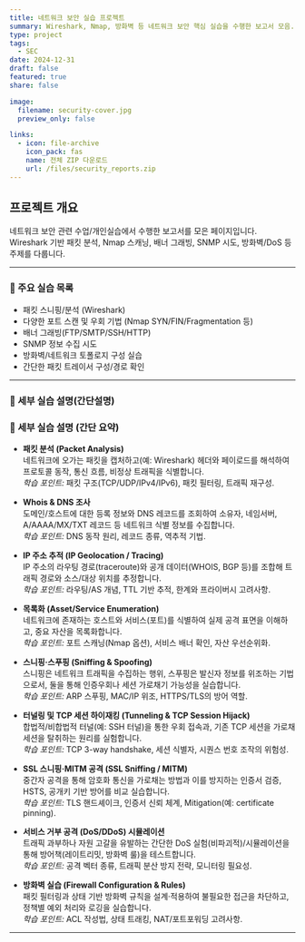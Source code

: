 ```yaml
---
title: 네트워크 보안 실습 프로젝트
summary: Wireshark, Nmap, 방화벽 등 네트워크 보안 핵심 실습을 수행한 보고서 모음.
type: project
tags:
  - SEC
date: 2024-12-31
draft: false
featured: true
share: false

image:
  filename: security-cover.jpg
  preview_only: false

links:
  - icon: file-archive
    icon_pack: fas
    name: 전체 ZIP 다운로드
    url: /files/security_reports.zip
---
```


## 프로젝트 개요
네트워크 보안 관련 수업/개인실습에서 수행한 보고서를 모은 페이지입니다.  
Wireshark 기반 패킷 분석, Nmap 스캐닝, 배너 그래빙, SNMP 시도, 방화벽/DoS 등 주제를 다룹니다.

---

### 📘 주요 실습 목록
- 패킷 스니핑/분석 (Wireshark)
- 다양한 포트 스캔 및 우회 기법 (Nmap SYN/FIN/Fragmentation 등)
- 배너 그래빙(FTP/SMTP/SSH/HTTP)
- SNMP 정보 수집 시도
- 방화벽/네트워크 토폴로지 구성 실습
- 간단한 패킷 트레이서 구성/경로 확인

---

### 📄 세부 실습 설명(간단설명)
### 🔎 세부 실습 설명 (간단 요약)

- **패킷 분석 (Packet Analysis)**  
  네트워크에 오가는 패킷을 캡처하고(예: Wireshark) 헤더와 페이로드를 해석하여 프로토콜 동작, 통신 흐름, 비정상 트래픽을 식별합니다.  
  *학습 포인트:* 패킷 구조(TCP/UDP/IPv4/IPv6), 패킷 필터링, 트래픽 재구성.

- **Whois & DNS 조사**  
  도메인/호스트에 대한 등록 정보와 DNS 레코드를 조회하여 소유자, 네임서버, A/AAAA/MX/TXT 레코드 등 네트워크 식별 정보를 수집합니다.  
  *학습 포인트:* DNS 동작 원리, 레코드 종류, 역추적 기법.

- **IP 주소 추적 (IP Geolocation / Tracing)**  
  IP 주소의 라우팅 경로(traceroute)와 공개 데이터(WHOIS, BGP 등)를 조합해 트래픽 경로와 소스/대상 위치를 추정합니다.  
  *학습 포인트:* 라우팅/AS 개념, TTL 기반 추적, 한계와 프라이버시 고려사항.

- **목록화 (Asset/Service Enumeration)**  
  네트워크에 존재하는 호스트와 서비스(포트)를 식별하여 실제 공격 표면을 이해하고, 중요 자산을 목록화합니다.  
  *학습 포인트:* 포트 스캐닝(Nmap 옵션), 서비스 배너 확인, 자산 우선순위화.

- **스니핑·스푸핑 (Sniffing & Spoofing)**  
  스니핑은 네트워크 트래픽을 수집하는 행위, 스푸핑은 발신자 정보를 위조하는 기법으로서, 둘을 통해 인증우회나 세션 가로채기 가능성을 실습합니다.  
  *학습 포인트:* ARP 스푸핑, MAC/IP 위조, HTTPS/TLS의 방어 역할.

- **터널링 및 TCP 세션 하이재킹 (Tunneling & TCP Session Hijack)**  
  합법적/비합법적 터널(예: SSH 터널)을 통한 우회 접속과, 기존 TCP 세션을 가로채 세션을 탈취하는 원리를 실험합니다.  
  *학습 포인트:* TCP 3-way handshake, 세션 식별자, 시퀀스 번호 조작의 위험성.

- **SSL 스니핑·MITM 공격 (SSL Sniffing / MITM)**  
  중간자 공격을 통해 암호화 통신을 가로채는 방법과 이를 방지하는 인증서 검증, HSTS, 공개키 기반 방어를 비교 실습합니다.  
  *학습 포인트:* TLS 핸드셰이크, 인증서 신뢰 체계, Mitigation(예: certificate pinning).

- **서비스 거부 공격 (DoS/DDoS) 시뮬레이션**  
  트래픽 과부하나 자원 고갈을 유발하는 간단한 DoS 실험(비파괴적)/시뮬레이션을 통해 방어책(레이트리밋, 방화벽 룰)을 테스트합니다.  
  *학습 포인트:* 공격 벡터 종류, 트래픽 분산 방지 전략, 모니터링 필요성.

- **방화벽 실습 (Firewall Configuration & Rules)**  
  패킷 필터링과 상태 기반 방화벽 규칙을 설계·적용하여 불필요한 접근을 차단하고, 정책별 예외 처리와 로깅을 실습합니다.  
  *학습 포인트:* ACL 작성법, 상태 트래킹, NAT/포트포워딩 고려사항.
---
